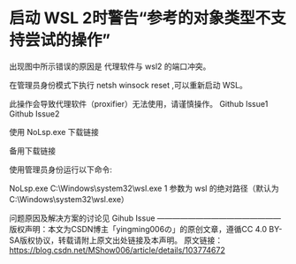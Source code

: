 # 启动 WSL 2时警告“参考的对象类型不支持尝试的操作”

出现图中所示错误的原因是 代理软件与 wsl2 的端口冲突。

在管理员身份模式下执行 netsh winsock reset ,可以重新启动 WSL。

此操作会导致代理软件（proxifier）无法使用，请谨慎操作。
Github Issue1
Github Issue2

使用 NoLsp.exe 下载链接

备用下载链接

使用管理员身份运行以下命令:

NoLsp.exe C:\Windows\system32\wsl.exe
1
参数为 wsl 的绝对路径（默认为 C:\Windows\system32\wsl.exe）

问题原因及解决方案的讨论见 Gihub Issue
————————————————
版权声明：本文为CSDN博主「yingming006の」的原创文章，遵循CC 4.0 BY-SA版权协议，转载请附上原文出处链接及本声明。
原文链接：https://blog.csdn.net/MShow006/article/details/103774672